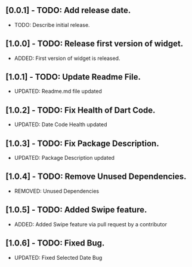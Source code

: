 ## [0.0.1] - TODO: Add release date.
- TODO: Describe initial release.

## [1.0.0] - TODO: Release first version of widget.
- ADDED: First version of widget is released.

## [1.0.1] - TODO: Update Readme File.
- UPDATED: Readme.md file updated
  
## [1.0.2] - TODO: Fix Health of Dart Code.
- UPDATED: Date Code Health updated

## [1.0.3] - TODO: Fix Package Description.
- UPDATED: Package Description updated

## [1.0.4] - TODO: Remove Unused Dependencies.
- REMOVED: Unused Dependencies

## [1.0.5] - TODO: Added Swipe feature.
- ADDED: Added Swipe feature via pull request by a contributor

## [1.0.6] - TODO: Fixed Bug.
- UPDATED: Fixed Selected Date Bug